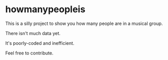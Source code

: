 # howmanypeopleis

This is a silly project to show you how many people are in a musical group.  

There isn't much data yet.

It's poorly-coded and inefficient.  

Feel free to contribute.

